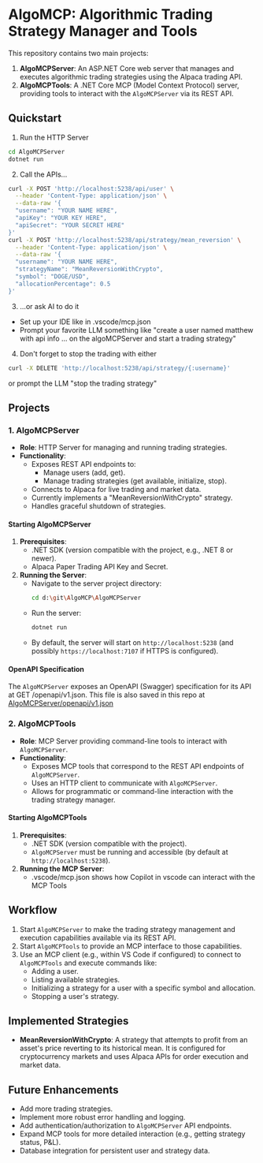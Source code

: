 # AlgoMCP: Algorithmic Trading Strategy Manager and Tools

This repository contains two main projects:

1.  **AlgoMCPServer**: An ASP.NET Core web server that manages and executes algorithmic trading strategies using the Alpaca trading API.
2.  **AlgoMCPTools**: A .NET Core MCP (Model Context Protocol) server, providing tools to interact with the `AlgoMCPServer` via its REST API.

## Quickstart

1. Run the HTTP Server
```bash
cd AlgoMCPServer
dotnet run
```

2. Call the APIs...
```bash
curl -X POST 'http://localhost:5238/api/user' \
  --header 'Content-Type: application/json' \
  --data-raw '{
  "username": "YOUR NAME HERE",
  "apiKey": "YOUR KEY HERE",
  "apiSecret": "YOUR SECRET HERE"
}'
curl -X POST 'http://localhost:5238/api/strategy/mean_reversion' \
  --header 'Content-Type: application/json' \
  --data-raw '{
  "username": "YOUR NAME HERE",
  "strategyName": "MeanReversionWithCrypto",
  "symbol": "DOGE/USD",
  "allocationPercentage": 0.5
}'
```

3. ...or ask AI to do it
  * Set up your IDE like in .vscode/mcp.json
  * Prompt your favorite LLM something like "create a user named matthew with api info ... on the algoMCPServer and start a trading strategy"

4. Don't forget to stop the trading with either
```bash
curl -X DELETE 'http://localhost:5238/api/strategy/{:username}'
```
or prompt the LLM "stop the trading strategy"

## Projects

### 1. AlgoMCPServer

*   **Role**: HTTP Server for managing and running trading strategies.
*   **Functionality**:
    *   Exposes REST API endpoints to:
        *   Manage users (add, get).
        *   Manage trading strategies (get available, initialize, stop).
    *   Connects to Alpaca for live trading and market data.
    *   Currently implements a "MeanReversionWithCrypto" strategy.
    *   Handles graceful shutdown of strategies.

#### Starting AlgoMCPServer

1.  **Prerequisites**:
    *   .NET SDK (version compatible with the project, e.g., .NET 8 or newer).
    *   Alpaca Paper Trading API Key and Secret.
2.  **Running the Server**:
    *   Navigate to the server project directory:
        ```bash
        cd d:\git\AlgoMCP\AlgoMCPServer
        ```
    *   Run the server:
        ```bash
        dotnet run
        ```
    *   By default, the server will start on `http://localhost:5238` (and possibly `https://localhost:7107` if HTTPS is configured).

#### OpenAPI Specification

The `AlgoMCPServer` exposes an OpenAPI (Swagger) specification for its API at GET /openapi/v1.json. This file is also saved in this repo at [AlgoMCPServer/openapi/v1.json](./AlgoMCPServer/openapi/v1.json)

### 2. AlgoMCPTools

*   **Role**: MCP Server providing command-line tools to interact with `AlgoMCPServer`.
*   **Functionality**:
    *   Exposes MCP tools that correspond to the REST API endpoints of `AlgoMCPServer`.
    *   Uses an HTTP client to communicate with `AlgoMCPServer`.
    *   Allows for programmatic or command-line interaction with the trading strategy manager.

#### Starting AlgoMCPTools

1.  **Prerequisites**:
    *   .NET SDK (version compatible with the project).
    *   `AlgoMCPServer` must be running and accessible (by default at `http://localhost:5238`).
2.  **Running the MCP Server**:
    *   .vscode/mcp.json shows how Copilot in vscode can interact with the MCP Tools

## Workflow

1.  Start `AlgoMCPServer` to make the trading strategy management and execution capabilities available via its REST API.
2.  Start `AlgoMCPTools` to provide an MCP interface to those capabilities.
3.  Use an MCP client (e.g., within VS Code if configured) to connect to `AlgoMCPTools` and execute commands like:
    *   Adding a user.
    *   Listing available strategies.
    *   Initializing a strategy for a user with a specific symbol and allocation.
    *   Stopping a user's strategy.

## Implemented Strategies

*   **MeanReversionWithCrypto**: A strategy that attempts to profit from an asset's price reverting to its historical mean. It is configured for cryptocurrency markets and uses Alpaca APIs for order execution and market data.

## Future Enhancements

*   Add more trading strategies.
*   Implement more robust error handling and logging.
*   Add authentication/authorization to `AlgoMCPServer` API endpoints.
*   Expand MCP tools for more detailed interaction (e.g., getting strategy status, P&L).
*   Database integration for persistent user and strategy data.
